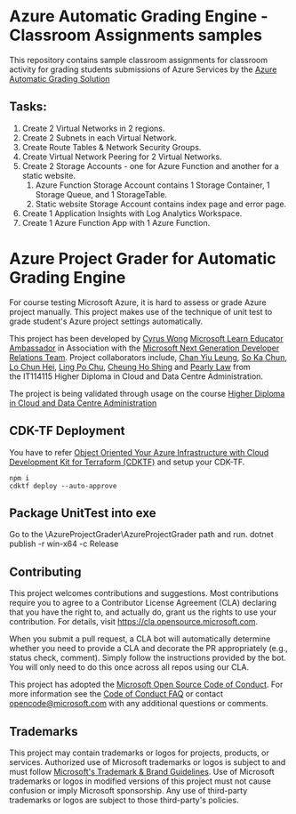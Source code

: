 # Azure Automatic Grading Engine - Classroom Assignments samples

This repository contains sample classroom assignments for classroom activity for grading students submissions of Azure Services by the [Azure Automatic Grading Solution](http://github.com/microsoft/azureautomaticgradingengine)

## Tasks:
1. Create 2 Virtual Networks in 2 regions.
2. Create 2 Subnets in each Virtual Network.
3. Create Route Tables & Network Security Groups.
4. Create Virtual Network Peering for 2 Virtual Networks.
5. Create 2 Storage Accounts - one for Azure Function and another for a static website.
    1. Azure Function Storage Account contains 1 Storage Container, 1 Storage Queue, and 1 StorageTable.
    2. Static website Storage Account contains index page and error page.
6. Create 1 Application Insights with Log Analytics Workspace.
7. Create 1 Azure Function App with 1 Azure Function.

# Azure Project Grader for Automatic Grading Engine 

For course testing Microsoft Azure, it is hard to assess or grade Azure project manually. This project makes use of the technique of unit test to grade student's Azure project settings automatically.

This project has been developed by [Cyrus Wong]( https://www.linkedin.com/in/cyruswong) [Microsoft Learn Educator Ambassador](https://docs.microsoft.com/learn/roles/educator/learn-for-educators-overview) in Association with the [Microsoft Next Generation Developer Relations Team](https://techcommunity.microsoft.com/t5/educator-developer-blog/bg-p/EducatorDeveloperBlog?WT.mc_id=academic-39457-leestott).
Project collaborators include, [Chan Yiu Leung](https://www.linkedin.com/in/hadeschan/), [So Ka Chun](https://www.linkedin.com/in/so-ka-chun-0643971a5/), [Lo Chun Hei](https://www.linkedin.com/in/chunhei-lo-86a9301b5/), [Ling Po Chu](https://www.linkedin.com/in/po-chu-ling-88392b1b5/), [Cheung Ho Shing](https://www.linkedin.com/in/cheunghoshing/) and [Pearly Law](https://www.linkedin.com/in/mei-ching-pearly-jean-law-172707171/) from the IT114115 Higher Diploma in Cloud and Data Centre Administration.

The project is being validated through usage on the course [Higher Diploma in Cloud and Data Centre Administration](https://www.vtc.edu.hk/admission/en/programme/it114115-higher-diploma-in-cloud-and-data-centre-administration/)

## CDK-TF Deployment 
You have to refer [Object Oriented Your Azure Infrastructure with Cloud Development Kit for Terraform (CDKTF)](https://techcommunity.microsoft.com/t5/educator-developer-blog/object-oriented-your-azure-infrastructure-with-cloud-development/ba-p/3474715) and setup your CDK-TF.
```
npm i
cdktf deploy --auto-approve
```


## Package UnitTest into exe
Go to the \AzureProjectGrader\AzureProjectGrader path and run.
dotnet publish -r win-x64 -c Release

## Contributing

This project welcomes contributions and suggestions.  Most contributions require you to agree to a
Contributor License Agreement (CLA) declaring that you have the right to, and actually do, grant us
the rights to use your contribution. For details, visit https://cla.opensource.microsoft.com.

When you submit a pull request, a CLA bot will automatically determine whether you need to provide
a CLA and decorate the PR appropriately (e.g., status check, comment). Simply follow the instructions
provided by the bot. You will only need to do this once across all repos using our CLA.

This project has adopted the [Microsoft Open Source Code of Conduct](https://opensource.microsoft.com/codeofconduct/).
For more information see the [Code of Conduct FAQ](https://opensource.microsoft.com/codeofconduct/faq/) or
contact [opencode@microsoft.com](mailto:opencode@microsoft.com) with any additional questions or comments.

## Trademarks

This project may contain trademarks or logos for projects, products, or services. Authorized use of Microsoft 
trademarks or logos is subject to and must follow 
[Microsoft's Trademark & Brand Guidelines](https://www.microsoft.com/en-us/legal/intellectualproperty/trademarks/usage/general).
Use of Microsoft trademarks or logos in modified versions of this project must not cause confusion or imply Microsoft sponsorship.
Any use of third-party trademarks or logos are subject to those third-party's policies.
